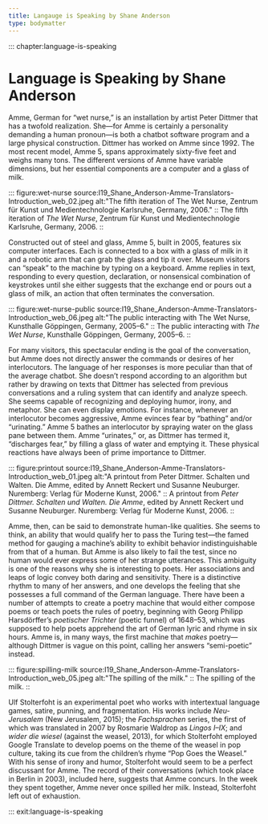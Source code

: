 ```yaml
---
title: Langauge is Speaking by Shane Anderson
type: bodymatter
---
```


::: chapter:language-is-speaking

# Language is Speaking by Shane Anderson

Amme, German for “wet nurse,” is an installation by artist Peter Dittmer that has a twofold realization. She—for Amme is certainly a personality demanding a human pronoun—is both a chatbot software program and a large physical construction. Dittmer has worked on Amme since 1992. The most recent model, Amme 5, spans approximately sixty-five feet and weighs many tons. The different versions of Amme have variable dimensions, but her essential components are a computer and a glass of milk.

::: figure:wet-nurse source:I19_Shane_Anderson-Amme-Translators-Introduction_web_02.jpeg alt:"The fifth iteration of The Wet Nurse, Zentrum für Kunst und Medientechnologie Karlsruhe, Germany, 2006."
:: The fifth iteration of *The Wet Nurse*, Zentrum für Kunst und Medientechnologie Karlsruhe, Germany, 2006.
::

Constructed out of steel and glass, Amme 5, built in 2005, features six computer interfaces. Each is connected to a box with a glass of milk in it and a robotic arm that can grab the glass and tip it over. Museum visitors can “speak” to the machine by typing on a keyboard. Amme replies in text, responding to every question, declaration, or nonsensical combination of keystrokes until she either suggests that the exchange end or pours out a glass of milk, an action that often terminates the conversation.

::: figure:wet-nurse-public source:I19_Shane_Anderson-Amme-Translators-Introduction_web_06.jpeg alt:"The public interacting with The Wet Nurse, Kunsthalle Göppingen, Germany, 2005–6."
:: The public interacting with *The Wet Nurse*, Kunsthalle Göppingen, Germany, 2005–6.
::

For many visitors, this spectacular ending is the goal of the conversation, but Amme does not directly answer the commands or desires of her interlocutors. The language of her responses is more peculiar than that of the average chatbot. She doesn’t respond according to an algorithm but rather by drawing on texts that Dittmer has selected from previous conversations and a ruling system that can identify and analyze speech. She seems capable of recognizing and deploying humor, irony, and metaphor. She can even display emotions. For instance, whenever an interlocutor becomes aggressive, Amme evinces fear by “bathing” and/or “urinating.” Amme 5 bathes an interlocutor by spraying water on the glass pane between them. Amme “urinates,” or, as Dittmer has termed it, “discharges fear,” by filling a glass of water and emptying it. These physical reactions have always been of prime importance to Dittmer.

::: figure:printout source:I19_Shane_Anderson-Amme-Translators-Introduction_web_01.jpeg alt:"A printout from Peter Dittmer. Schalten und Walten. Die Amme, edited by Annett Reckert und Susanne Neuburger. Nuremberg: Verlag für Moderne Kunst, 2006."
:: A printout from *Peter Dittmer. Schalten und Walten. Die Amme*, edited by Annett Reckert und Susanne Neuburger. Nuremberg: Verlag für Moderne Kunst, 2006.
::

Amme, then, can be said to demonstrate human-like qualities. She seems to think, an ability that would qualify her to pass the Turing test—the famed method for gauging a machine’s ability to exhibit behavior indistinguishable from that of a human. But Amme is also likely to fail the test, since no human would ever express some of her strange utterances. This ambiguity is one of the reasons why she is interesting to poets. Her associations and leaps of logic convey both daring and sensitivity. There is a distinctive rhythm to many of her answers, and one develops the feeling that she possesses a full command of the German language. There have been a number of attempts to create a poetry machine that would either compose poems or teach poets the rules of poetry, beginning with Georg Philipp Harsdörffer’s *poetischer Trichter* (poetic funnel) of 1648–53, which was supposed to help poets apprehend the art of German lyric and rhyme in six hours. Amme is, in many ways, the first machine that *makes* poetry—although Dittmer is vague on this point, calling her answers “semi-poetic” instead.

::: figure:spilling-milk source:I19_Shane_Anderson-Amme-Translators-Introduction_web_05.jpeg alt:"The spilling of the milk."
:: The spilling of the milk.
::

Ulf Stolterfoht is an experimental poet who works with intertextual language games, satire, punning, and fragmentation. His works include *Neu-Jerusalem* (New Jerusalem, 2015); the *Fachsprachen* series, the first of which was translated in 2007 by Rosmarie Waldrop as *Lingos I–IX*; and *wider die wiesel* (against the weasel, 2013), for which Stolterfoht employed Google Translate to develop poems on the theme of the weasel in pop culture, taking its cue from the children’s rhyme “Pop Goes the Weasel.” With his sense of irony and humor, Stolterfoht would seem to be a perfect discussant for Amme. The record of their conversations (which took place in Berlin in 2003), included here, suggests that Amme concurs. In the week they spent together, Amme never once spilled her milk. Instead, Stolterfoht left out of exhaustion.

::: exit:language-is-speaking
